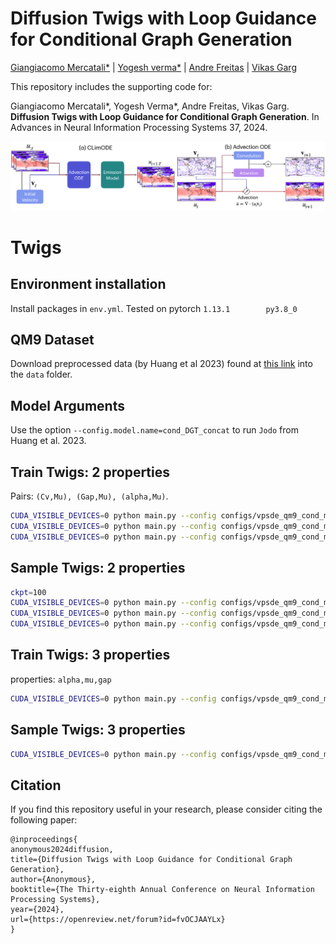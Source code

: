 # Diffusion Twigs with Loop Guidance for Conditional Graph Generation

 [Giangiacomo Mercatali*](https://www.semanticscholar.org/author/Giangiacomo-Mercatali/2126963336) |  [Yogesh verma*](https://yoverma.github.io/yoerma.github.io/) | [Andre Freitas](https://andrefreitas.org/) |  [Vikas Garg](https://www.mit.edu/~vgarg/)
 
This repository includes the supporting code for:

Giangiacomo Mercatali*, Yogesh Verma*, Andre Freitas, Vikas Garg. **Diffusion Twigs with Loop Guidance for Conditional Graph Generation**. In Advances in Neural Information Processing Systems 37, 2024.

<p align="center">
  <img src="https://github.com/Aalto-QuML/ClimODE/blob/main/workflow_final_climate_v6.png" />
</p>

# Twigs



## Environment installation
Install packages in `env.yml`. Tested on pytorch `1.13.1        py3.8_0`


## QM9 Dataset
Download preprocessed data (by Huang et al 2023) found at [this link](https://zenodo.org/record/7966493) into the `data` folder.

## Model Arguments
Use the option `--config.model.name=cond_DGT_concat` to run `Jodo` from Huang et al. 2023.


## Train Twigs: 2 properties
Pairs: `(Cv,Mu), (Gap,Mu), (alpha,Mu)`.
```bash
CUDA_VISIBLE_DEVICES=0 python main.py --config configs/vpsde_qm9_cond_multi_twigs.py --config.model.name=cond_DGT_twigs --config.training.n_iters=3000000 --mode train --config.nprops=2 --config.model.cond_ch=2 --workdir exp_cond_multi/vpsde_qm9_cond_twigs_Cv_mu --config.cond_property1 Cv --config.cond_property2 mu
CUDA_VISIBLE_DEVICES=0 python main.py --config configs/vpsde_qm9_cond_multi_twigs.py --config.model.name=cond_DGT_twigs --config.training.n_iters=3000000 --mode train --config.nprops=2 --config.model.cond_ch=2 --workdir exp_cond_multi/vpsde_qm9_cond_twigs_gap_mu --config.cond_property1 gap --config.cond_property2 mu --config.training.snapshot_freq=100000
CUDA_VISIBLE_DEVICES=0 python main.py --config configs/vpsde_qm9_cond_multi_twigs.py --config.model.name=cond_DGT_twigs --config.training.n_iters=3000000 --mode train --config.nprops=2 --config.model.cond_ch=2 --workdir exp_cond_multi/vpsde_qm9_cond_twigs_alpha_mu --config.cond_property1 alpha --config.cond_property2 mu --config.training.snapshot_freq=100000
```

## Sample Twigs: 2 properties
```bash
ckpt=100
CUDA_VISIBLE_DEVICES=0 python main.py --config configs/vpsde_qm9_cond_multi_twigs.py --config.model.name=cond_DGT_twigs --mode eval --config.nprops=2 --config.model.cond_ch=2 --workdir exp_cond_multi/vpsde_qm9_cond_twigs_Cv_mu --config.cond_property1 Cv --config.cond_property2 mu --config.eval.save_graph=True --config.eval.ckpts=$ckpt
CUDA_VISIBLE_DEVICES=0 python main.py --config configs/vpsde_qm9_cond_multi_twigs.py --config.model.name=cond_DGT_twigs --mode eval --config.nprops=2 --config.model.cond_ch=2 --workdir exp_cond_multi/vpsde_qm9_cond_twigs_gap_mu --config.cond_property1 gap --config.cond_property2 mu --config.eval.save_graph=True --config.eval.ckpts=$ckpt
CUDA_VISIBLE_DEVICES=0 python main.py --config configs/vpsde_qm9_cond_multi_twigs.py --config.model.name=cond_DGT_twigs --mode eval --config.nprops=2 --config.model.cond_ch=2 --workdir exp_cond_multi/vpsde_qm9_cond_twigs_alpha_mu --config.cond_property1 alpha --config.cond_property2 mu --config.eval.save_graph=True --config.eval.ckpts=$ckpt
```

## Train Twigs: 3 properties
properties: `alpha,mu,gap`
```bash
CUDA_VISIBLE_DEVICES=0 python main.py --config configs/vpsde_qm9_cond_multi_twigs.py --config.model.name=cond_DGT_twigs --config.training.n_iters=3000000 --mode train --config.nprops=3 --config.model.cond_ch=3 --workdir exp_cond_multi/vpsde_qm9_cond_twigs_alpha_mu_gap --config.cond_property1 alpha --config.cond_property2 mu --config.cond_property3 gap --config.training.snapshot_freq=100000
```

## Sample Twigs: 3 properties
```bash
CUDA_VISIBLE_DEVICES=0 python main.py --config configs/vpsde_qm9_cond_multi_twigs.py --config.model.name=cond_DGT_twigs --mode eval --config.nprops=3 --config.model.cond_ch=3 --workdir exp_cond_multi/vpsde_qm9_cond_twigs_alpha_mu_gap --config.cond_property1 alpha --config.cond_property2 mu --config.cond_property3 gap --config.eval.save_graph=True --config.eval.ckpts=$ckpt
```




## Citation
If you find this repository useful in your research, please consider citing the following paper:
 ```
@inproceedings{
anonymous2024diffusion,
title={Diffusion Twigs with Loop Guidance for Conditional Graph Generation},
author={Anonymous},
booktitle={The Thirty-eighth Annual Conference on Neural Information Processing Systems},
year={2024},
url={https://openreview.net/forum?id=fvOCJAAYLx}
}

```


